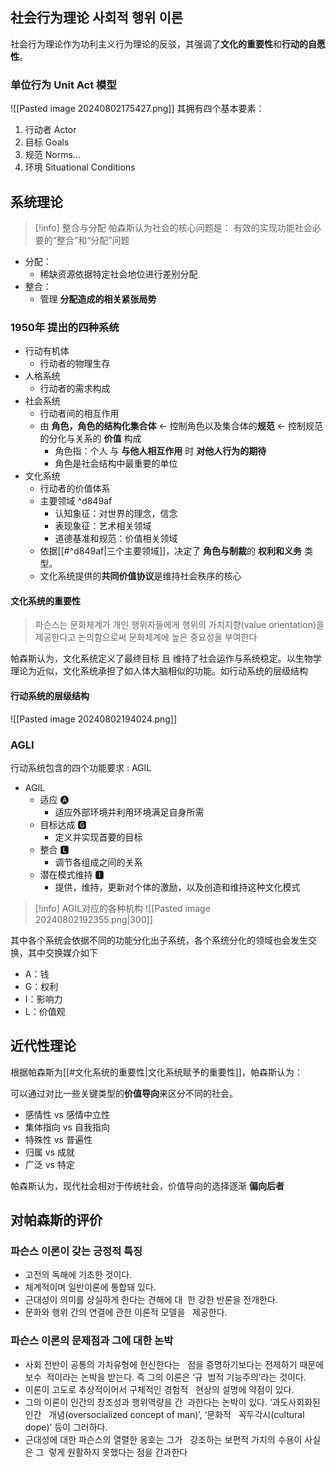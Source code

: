 ---
---

## 社会行为理论 사회적 행위 이론

社会行为理论作为功利主义行为理论的反驳，其强调了**文化的重要性**和**行动的自愿性**。

### 单位行为 Unit Act 模型

![[Pasted image 20240802175427.png]]
其拥有四个基本要素：
1. 行动者 Actor
2. 目标 Goals
3. 规范 Norms...
4. 环境 Situational Conditions

## 系统理论

> [!info] 整合与分配
> 帕森斯认为社会的核心问题是：
   有效的实现功能社会必要的“整合”和“分配”问题

- 分配：
	- 稀缺资源依据特定社会地位进行差别分配
- 整合：
	- 管理 **分配造成的相关紧张局势**
 
### 1950年 提出的四种系统

- 行动有机体
	- 行动者的物理生存
- 人格系统
	- 行动者的需求构成
- 社会系统
	- 行动者间的相互作用
	- 由 **角色，角色的结构化集合体** <- 控制角色以及集合体的**规范** <- 控制规范的分化与关系的 **价值** 构成
		 - 角色指：个人 与 **与他人相互作用** 时 **对他人行为的期待**
		 - 角色是社会结构中最重要的单位
- 文化系统
	- 行动者的价值体系
	- 主要领域 ^d849af
		- 认知象征：对世界的理念，信念
		- 表现象征：艺术相关领域
		- 道德基准和规范：价值相关领域
	- 依据[[#^d849af|三个主要领域]]，决定了 **角色与制裁**的 **权利和义务** 类型。
	- 文化系统提供的**共同价值协议**是维持社会秩序的核心

#### 文化系统的重要性

> 파슨스는 문화체계가 개인 행위자들에게 행위의 가치지향(value orientation)을 제공한다고 논의함으로써 문화체계에 높은 중요성을 부여한다

帕森斯认为，文化系统定义了最终目标 且 维持了社会运作与系统稳定。以生物学理论为近似，文化系统承担了如人体大脑相似的功能。如行动系统的层级结构

#### 行动系统的层级结构

![[Pasted image 20240802194024.png]]

### AGLI

 行动系统包含的四个功能要求 : AGIL

- AGIL
    - 适应 🅐
        - 适应外部环境并利用环境满足自身所需
    - 目标达成 🅶
        - 定义并实现首要的目标
    - 整合 🅻
        - 调节各组成之间的关系
    - 潜在模式维持 🅸
        - 提供，维持，更新对个体的激励，以及创造和维持这种文化模式

> [!info] AGIL对应的各种机构
> ![[Pasted image 20240802192355.png|300]]

其中各个系统会依据不同的功能分化出子系统，各个系统分化的领域也会发生交换，其中交换媒介如下

- A：钱
- G：权利
- I：影响力
- L：价值观

## 近代性理论

根据帕森斯为[[#文化系统的重要性|文化系统赋予的重要性]]，帕森斯认为：

可以通过对比一些关键类型的**价值导向**来区分不同的社会。

- 感情性 vs 感情中立性
- 集体指向 vs 自我指向
- 特殊性 vs 普遍性
- 归属 vs 成就
- 广泛 vs 特定

帕森斯认为，现代社会相对于传统社会，价值导向的选择逐渐 **偏向后者**

## 对帕森斯的评价

### 파슨스 이론이 갖는 긍정적 특징

- 고전의 독해에 기초한 것이다.
- 체계적이며 일반이론에 통합돼 있다.
- 근대성이 의미를 상실하게 한다는 견해에 대  한 강한 반론을 전개한다.
- 문화와 행위 간의 연결에 관한 이론적 모델을   제공한다.
### 파슨스 이론의 문제점과 그에 대한 논박

- 사회 전반이 공통의 가치유형에 헌신한다는   점을 증명하기보다는 전제하기 때문에 보수  적이라는 논박을 받는다. 즉 그의 이론은 ‘규  범적 기능주의’라는 것이다.
- 이론이 고도로 추상적이어서 구체적인 경험적   현상의 설명에 약점이 있다.
- 그의 이론이 인간의 창조성과 행위역량을 간  과한다는 논박이 있다. ‘과도사회화된 인간   개념(oversocialized concept of man)’, ‘문화적   꼭두각시(cultural dope)’ 등이 그러하다.
- 근대성에 대한 파슨스의 열렬한 옹호는 그가   강조하는 보편적 가치의 수용이 사실은 그  렇게 원활하지 못했다는 점을 간과한다




